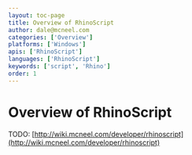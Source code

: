 ```yaml
---
layout: toc-page
title: Overview of RhinoScript
author: dale@mcneel.com
categories: ['Overview']
platforms: ['Windows']
apis: ['RhinoScript']
languages: ['RhinoScript']
keywords: ['script', 'Rhino']
order: 1
---
```


# Overview of RhinoScript

TODO: [http://wiki.mcneel.com/developer/rhinoscript](http://wiki.mcneel.com/developer/rhinoscript)
